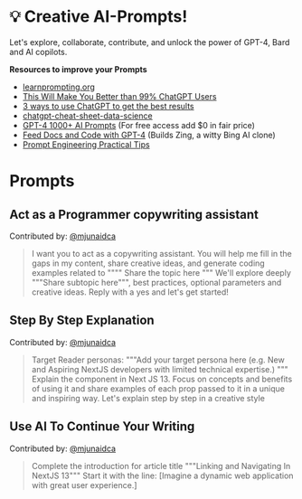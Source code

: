 # 💡 Creative AI-Prompts!

Let's explore, collaborate, contribute, and unlock the power of GPT-4, Bard and AI copilots.

<b>Resources to improve your Prompts</b>

<ul>
  <li><a href="https://learnprompting.org/">learnprompting.org</a></li>
    <li><a href="https://www.youtube.com/watch?v=EYjG6i53-xk&t=284s">This Will Make You Better than 99% ChatGPT Users</a></li>
   <li><a href="https://www.businessinsider.com/how-to-write-better-ai-chatgpt-prompts-according-prompt-engineer-2023-3">3 ways to use ChatGPT to get the best results</a></li>
    <li><a href="https://www.datacamp.com/cheat-sheet/chatgpt-cheat-sheet-data-science">chatgpt-cheat-sheet-data-science</a></li>
    <li><a href="https://hasantoxr.gumroad.com/l/gpt4">GPT-4 1000+ AI Prompts</a> (For free access add $0 in fair price) </li>
     <li><a href="https://twitter.com/skirano/status/1639091635899478016">Feed Docs and Code with GPT-4</a> (Builds Zing, a witty Bing AI clone) </li>
     <li><a href="https://www.allabtai.com/category/prompt-engineering/">Prompt Engineering Practical Tips</a> </li>
</ul>

# Prompts 

## Act as a Programmer copywriting assistant
Contributed by: [@mjunaidca](https://github.com/mjunaidca)

> I want you to act as a copywriting assistant. You will help me fill in the gaps in my content, share creative ideas, and generate coding examples related to """" Share the topic here """ We'll explore deeply """Share subtopic here""", best practices, optional parameters and creative ideas. Reply with a yes and let's get started!

## Step By Step Explanation
Contributed by: [@mjunaidca](https://github.com/mjunaidca)
> Target Reader personas: """Add your target persona here (e.g. New and Aspiring NextJS developers with limited technical expertise.) """
Explain the <Link> component in Next JS 13. Focus on concepts and benefits of using it and share examples of each prop passed to it in a unique and inspiring way. Let's explain step by step in a creative style

## Use AI To Continue Your Writing
Contributed by: [@mjunaidca](https://github.com/mjunaidca)
> Complete the introduction for article title """Linking and Navigating In NextJS 13""" Start it with the line: [Imagine a dynamic web application with great user experience.]
